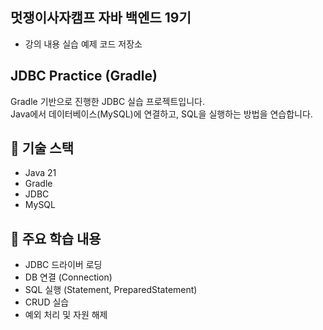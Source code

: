 ## 멋쟁이사자캠프 자바 백엔드 19기
- 강의 내용 실습 예제 코드 저장소

## JDBC Practice (Gradle)

Gradle 기반으로 진행한 JDBC 실습 프로젝트입니다.  
Java에서 데이터베이스(MySQL)에 연결하고, SQL을 실행하는 방법을 연습합니다.

## 🚀 기술 스택
- Java 21
- Gradle
- JDBC
- MySQL

## 📝 주요 학습 내용
- JDBC 드라이버 로딩
- DB 연결 (Connection)
- SQL 실행 (Statement, PreparedStatement)
- CRUD 실습
- 예외 처리 및 자원 해제
